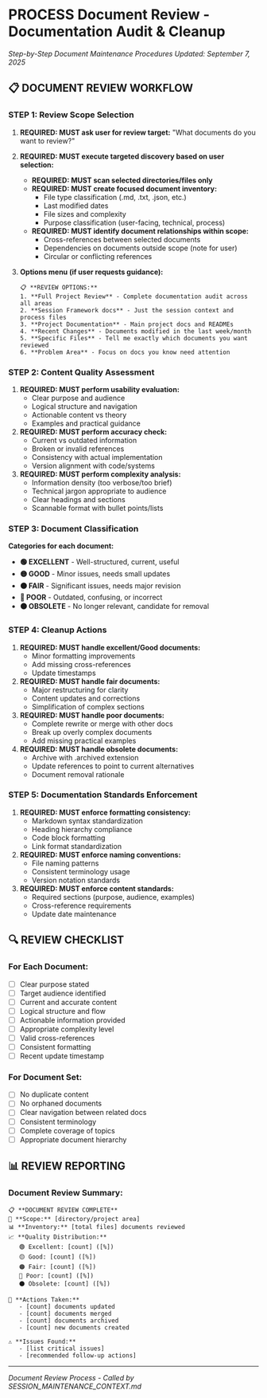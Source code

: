 # PROCESS Document Review - Documentation Audit & Cleanup
*Step-by-Step Document Maintenance Procedures*
*Updated: September 7, 2025*

## 📋 **DOCUMENT REVIEW WORKFLOW**

### **STEP 1: Review Scope Selection**
1. **REQUIRED: MUST ask user for review target:**
   "What documents do you want to review?"

2. **REQUIRED: MUST execute targeted discovery based on user selection:**
   - **REQUIRED: MUST scan selected directories/files only**
   - **REQUIRED: MUST create focused document inventory:**
     - File type classification (.md, .txt, .json, etc.)
     - Last modified dates
     - File sizes and complexity
     - Purpose classification (user-facing, technical, process)
   - **REQUIRED: MUST identify document relationships within scope:**
     - Cross-references between selected documents
     - Dependencies on documents outside scope (note for user)
     - Circular or conflicting references

3. **Options menu (if user requests guidance):**
   ```
   📋 **REVIEW OPTIONS:**
   1. **Full Project Review** - Complete documentation audit across all areas
   2. **Session Framework docs** - Just the session context and process files  
   3. **Project Documentation** - Main project docs and READMEs
   4. **Recent Changes** - Documents modified in the last week/month
   5. **Specific Files** - Tell me exactly which documents you want reviewed
   6. **Problem Area** - Focus on docs you know need attention
   ```

### **STEP 2: Content Quality Assessment**
1. **REQUIRED: MUST perform usability evaluation:**
   - Clear purpose and audience
   - Logical structure and navigation
   - Actionable content vs theory
   - Examples and practical guidance
2. **REQUIRED: MUST perform accuracy check:**
   - Current vs outdated information
   - Broken or invalid references
   - Consistency with actual implementation
   - Version alignment with code/systems
3. **REQUIRED: MUST perform complexity analysis:**
   - Information density (too verbose/too brief)
   - Technical jargon appropriate to audience
   - Clear headings and sections
   - Scannable format with bullet points/lists

### **STEP 3: Document Classification**
**Categories for each document:**
- **🟢 EXCELLENT** - Well-structured, current, useful
- **🟡 GOOD** - Minor issues, needs small updates
- **🟠 FAIR** - Significant issues, needs major revision
- **🔴 POOR** - Outdated, confusing, or incorrect
- **⚫ OBSOLETE** - No longer relevant, candidate for removal

### **STEP 4: Cleanup Actions**
1. **REQUIRED: MUST handle excellent/Good documents:**
   - Minor formatting improvements
   - Add missing cross-references
   - Update timestamps
2. **REQUIRED: MUST handle fair documents:**
   - Major restructuring for clarity
   - Content updates and corrections
   - Simplification of complex sections
3. **REQUIRED: MUST handle poor documents:**
   - Complete rewrite or merge with other docs
   - Break up overly complex documents
   - Add missing practical examples
4. **REQUIRED: MUST handle obsolete documents:**
   - Archive with .archived extension
   - Update references to point to current alternatives
   - Document removal rationale

### **STEP 5: Documentation Standards Enforcement**
1. **REQUIRED: MUST enforce formatting consistency:**
   - Markdown syntax standardization
   - Heading hierarchy compliance
   - Code block formatting
   - Link format standardization
2. **REQUIRED: MUST enforce naming conventions:**
   - File naming patterns
   - Consistent terminology usage
   - Version notation standards
3. **REQUIRED: MUST enforce content standards:**
   - Required sections (purpose, audience, examples)
   - Cross-reference requirements
   - Update date maintenance

## 🔍 **REVIEW CHECKLIST**

### **For Each Document:**
- [ ] Clear purpose stated
- [ ] Target audience identified
- [ ] Current and accurate content
- [ ] Logical structure and flow
- [ ] Actionable information provided
- [ ] Appropriate complexity level
- [ ] Valid cross-references
- [ ] Consistent formatting
- [ ] Recent update timestamp

### **For Document Set:**
- [ ] No duplicate content
- [ ] No orphaned documents
- [ ] Clear navigation between related docs
- [ ] Consistent terminology
- [ ] Complete coverage of topics
- [ ] Appropriate document hierarchy

## 📊 **REVIEW REPORTING**

### **Document Review Summary:**
```
📋 **DOCUMENT REVIEW COMPLETE**
📁 **Scope:** [directory/project area]
📊 **Inventory:** [total files] documents reviewed
📈 **Quality Distribution:**
   🟢 Excellent: [count] ([%])
   🟡 Good: [count] ([%])
   🟠 Fair: [count] ([%])
   🔴 Poor: [count] ([%])
   ⚫ Obsolete: [count] ([%])

🔧 **Actions Taken:**
   - [count] documents updated
   - [count] documents merged
   - [count] documents archived
   - [count] new documents created

⚠️ **Issues Found:**
   - [list critical issues]
   - [recommended follow-up actions]
```

---
*Document Review Process - Called by SESSION_MAINTENANCE_CONTEXT.md*